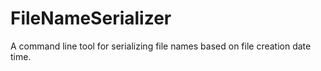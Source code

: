 # FileNameSerializer
A command line tool for serializing file names based on file creation date time.
 
